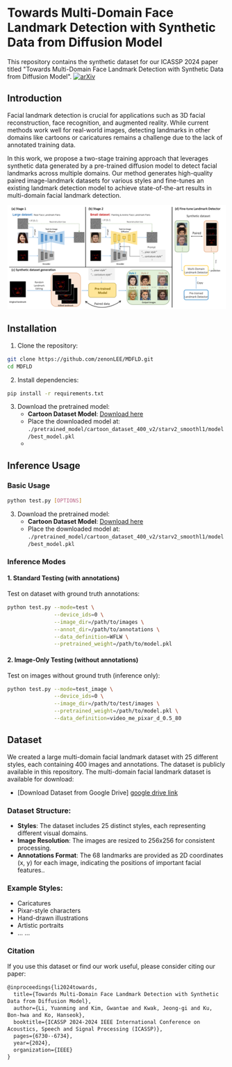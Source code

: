 # Towards Multi-Domain Face Landmark Detection with Synthetic Data from Diffusion Model

This repository contains the synthetic dataset for our ICASSP 2024 paper titled "Towards Multi-Domain Face Landmark Detection with Synthetic Data from Diffusion Model". [![arXiv](https://img.shields.io/badge/arXiv-2203.00123-red)](https://arxiv.org/abs/2401.13191)

## Introduction

Facial landmark detection is crucial for applications such as 3D facial reconstruction, face recognition, and augmented reality. While current methods work well for real-world images, detecting landmarks in other domains like cartoons or caricatures remains a challenge due to the lack of annotated training data.

In this work, we propose a two-stage training approach that leverages synthetic data generated by a pre-trained diffusion model to detect facial landmarks across multiple domains. Our method generates high-quality paired image-landmark datasets for various styles and fine-tunes an existing landmark detection model to achieve state-of-the-art results in multi-domain facial landmark detection.

![Description of Image](./images/intro.png)

## Installation

1. Clone the repository:
```bash
git clone https://github.com/zenonLEE/MDFLD.git
cd MDFLD
```

2. Install dependencies:
```bash
pip install -r requirements.txt
```

3. Download the pretrained model:
   - **Cartoon Dataset Model**: [Download here](https://drive.google.com/file/d/1OjZDqkt41HAqAE5mJ586KMj8BUEHC6zn/view?usp=drive_link)
   - Place the downloaded model at: `./pretrained_model/cartoon_dataset_400_v2/starv2_smoothl1/model/best_model.pkl`
   - 
## Inference Usage

### Basic Usage

```bash
python test.py [OPTIONS]
```
3. Download the pretrained model:
   - **Cartoon Dataset Model**: [Download here]([https://your-cloud-storage-link.com/best_model.pkl](https://drive.google.com/file/d/1OjZDqkt41HAqAE5mJ586KMj8BUEHC6zn/view?usp=sharing))
   - Place the downloaded model at: `./pretrained_model/cartoon_dataset_400_v2/starv2_smoothl1/model/best_model.pkl`
### Inference Modes

#### 1. Standard Testing (with annotations)
Test on dataset with ground truth annotations:
```bash
python test.py --mode=test \
               --device_ids=0 \
               --image_dir=/path/to/images \
               --annot_dir=/path/to/annotations \
               --data_definition=WFLW \
               --pretrained_weight=/path/to/model.pkl
```
#### 2. Image-Only Testing (without annotations)
Test on images without ground truth (inference only):
```bash
python test.py --mode=test_image \
               --device_ids=0 \
               --image_dir=/path/to/test/images \
               --pretrained_weight=/path/to/model.pkl \
               --data_definition=video_me_pixar_d_0.5_80
```

## Dataset
We created a large multi-domain facial landmark dataset with 25 different styles, each containing 400 images and annotations. The dataset is publicly available in this repository.
The multi-domain facial landmark dataset is available for download:
- [Download Dataset from Google Drive] [google drive link](https://drive.google.com/file/d/1taZfY8_IETJG2DkhXxv7U3JpPEokkBb4/view?usp=sharing)
### Dataset Structure:
- **Styles**: The dataset includes 25 distinct styles, each representing different visual domains.
- **Image Resolution**: The images are resized to 256x256 for consistent processing.
- **Annotations Format**: The 68 landmarks are provided as 2D coordinates (x, y) for each image, indicating the positions of important facial features..

### Example Styles:
- Caricatures
- Pixar-style characters
- Hand-drawn illustrations
- Artistic portraits
- ... ...


### Citation
If you use this dataset or find our work useful, please consider citing our paper:

```plaintext
@inproceedings{li2024towards,
  title={Towards Multi-Domain Face Landmark Detection with Synthetic Data from Diffusion Model},
  author={Li, Yuanming and Kim, Gwantae and Kwak, Jeong-gi and Ku, Bon-hwa and Ko, Hanseok},
  booktitle={ICASSP 2024-2024 IEEE International Conference on Acoustics, Speech and Signal Processing (ICASSP)},
  pages={6730--6734},
  year={2024},
  organization={IEEE}
}
